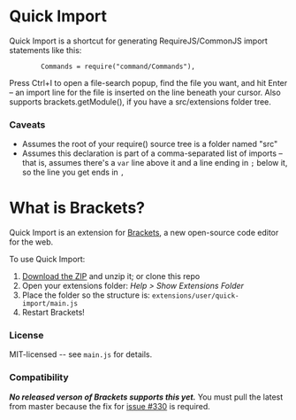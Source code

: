 Quick Import
============
Quick Import is a shortcut for generating RequireJS/CommonJS import statements like this:

```
        Commands = require("command/Commands"),
```

Press Ctrl+I to open a file-search popup, find the file you want, and hit Enter &ndash; an import line for the file is inserted
on the line beneath your cursor. Also supports brackets.getModule(), if you have a src/extensions folder tree.

### Caveats
* Assumes the root of your require() source tree is a folder named "src"
* Assumes this declaration is part of a comma-separated list of imports &ndash; that is, assumes there's a `var` line above it
  and a line ending in `;` below it, so the line you get ends in `,`


What is Brackets?
=================
Quick Import is an extension for [Brackets](https://github.com/adobe/brackets/), a new open-source code editor for the web.

To use Quick Import:

1. [Download the ZIP](https://github.com/peterflynn/quick-import/archive/master.zip) and unzip it; or clone this repo
2. Open your extensions folder: _Help > Show Extensions Folder_
3. Place the folder so the structure is: `extensions/user/quick-import/main.js`
4. Restart Brackets!


### License
MIT-licensed -- see `main.js` for details.

### Compatibility
**_No released verson of Brackets supports this yet._** You must pull the latest from master because the fix for
[issue #330](https://github.com/adobe/brackets/issues/330) is required.